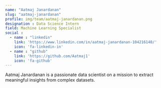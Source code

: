 ```yaml
---
name: "Aatmaj Janardanan"
slug: "aatmaj-janardanan"
profile: img/team/aatmaj-janardanan.png
designation : Data Science Intern
field: Machine Learning Specialist
social :
  - name : "linkedin"
    link: 'https://www.linkedin.com/in/aatmaj-janardanan-104216140/'
    icon: 'fa-linkedin-in'
  - name : "github"
    link: 'https://github.com/Aatmaj1'
    icon: 'fa-github'
---
```

Aatmaj Janardanan is a passionate data scientist on a mission to extract meaningful insights from complex datasets.

